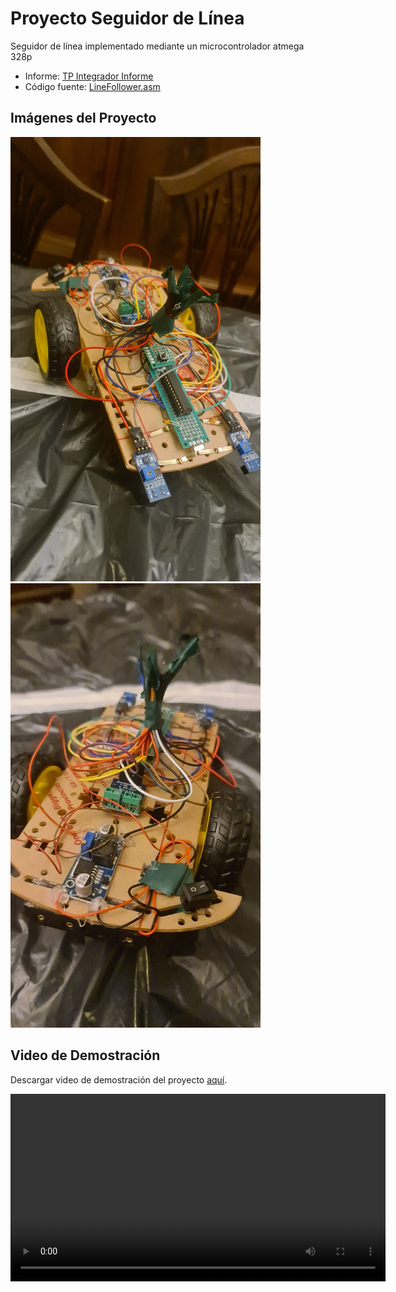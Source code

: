 # Proyecto Seguidor de Línea

Seguidor de línea implementado mediante un microcontrolador atmega 328p

- Informe: [TP Integrador Informe ](./TP_Integrador_Informe_Agustin_Zuretti_95605.pdf)
- Código fuente: [LineFollower.asm](./TpIntegradorVFinal.asm)

## Imágenes del Proyecto

<img src="./Seguir_de_linea.jpeg" alt="Seguidor de línea vista frontal" width="400">

<img src="./Seguidor_de_linea_atras.jpeg" alt="Seguidor de línea vista trasera" width="400">

## Video de Demostración

Descargar video de demostración del proyecto [aquí](./video_demostracion.mp4).

<video width="600" controls>
  <source src="./video_demostracion.mp4" type="video/mp4">
  Tu navegador no soporta la reproducción de videos.
</video>



